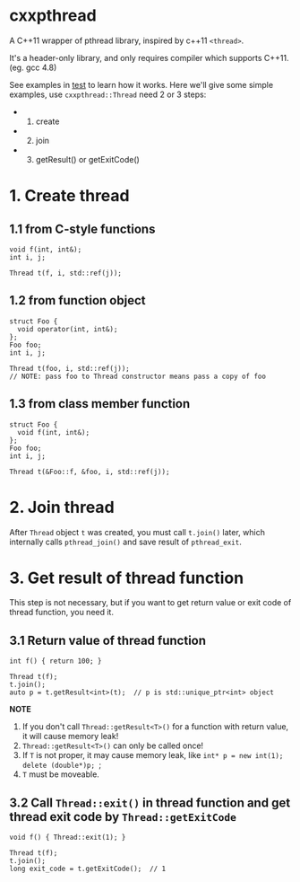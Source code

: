 # cxxpthread
A C++11 wrapper of pthread library, inspired by c++11 `<thread>`.

It's a header-only library, and only requires compiler which supports C++11. (eg. gcc 4.8)

See examples in [test](./test) to learn how it works.
Here we'll give some simple examples, use `cxxpthread::Thread` need 2 or 3 steps:
- 1. create
- 2. join
- 3. getResult() or getExitCode()

# 1. Create thread
## 1.1 from C-style functions
```
void f(int, int&);
int i, j;

Thread t(f, i, std::ref(j));
```

## 1.2 from function object
```
struct Foo {
  void operator(int, int&);
};
Foo foo;
int i, j;

Thread t(foo, i, std::ref(j));
// NOTE: pass foo to Thread constructor means pass a copy of foo
```

## 1.3 from class member function
```
struct Foo {
  void f(int, int&);
};
Foo foo;
int i, j;

Thread t(&Foo::f, &foo, i, std::ref(j));
```

# 2. Join thread
After `Thread` object `t` was created, you must call `t.join()` later, which internally calls `pthread_join()` and save result of `pthread_exit`.

# 3. Get result of thread function
This step is not necessary, but if you want to get return value or exit code of thread function, you need it.
## 3.1 Return value of thread function
```
int f() { return 100; }

Thread t(f);
t.join();
auto p = t.getResult<int>(t);  // p is std::unique_ptr<int> object
```
**NOTE**
1. If you don't call `Thread::getResult<T>()` for a function with return value, it will cause memory leak!
2. `Thread::getResult<T>()` can only be called once!
3. If `T` is not proper, it may cause memory leak, like `int* p = new int(1); delete (double*)p; `;
4. `T` must be moveable.

## 3.2 Call `Thread::exit()` in thread function and get thread exit code by `Thread::getExitCode`
```
void f() { Thread::exit(1); }

Thread t(f);
t.join();
long exit_code = t.getExitCode();  // 1
```
